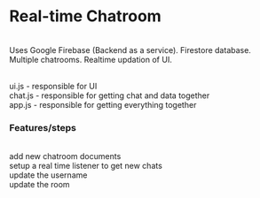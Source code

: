 <h1>Real-time Chatroom</h1><br>
Uses Google Firebase (Backend as a service). Firestore database.<br>
Multiple chatrooms. Realtime updation of UI.<br><br>

ui.js - responsible for UI<br>
chat.js - responsible for getting chat and data together<br>
app.js - responsible for getting everything together<br>

<h3>Features/steps</h3><br>
add new chatroom documents<br>
setup a real time listener to get new chats<br>
update the username<br>
update the room<br>